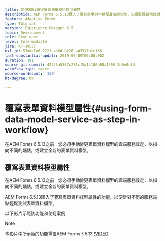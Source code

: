 ```yaml
---
title: 使用OSGi設定覆寫表單資料模型屬性
description: AEM Forms 6.5.13匯入了覆寫表單資料模型屬性的功能，以便更輕鬆地針對不同端點測試一個表單資料模型。
feature: Adaptive Forms
type: Tutorial
version: Experience Manager 6.5
topic: Development
role: Developer
level: Intermediate
jira: KT-10537
exl-id: 570de1e6-7221-4b8d-b226-a43317bfc166
last-substantial-update: 2019-06-09T00:00:00Z
duration: 281
source-git-commit: 48433a5367c281cf5a1c106b08a1306f1b0e8ef4
workflow-type: tm+mt
source-wordcount: '159'
ht-degree: 0%

---
```


# 覆寫表單資料模型屬性{#using-form-data-model-service-as-step-in-workflow}

在AEM Forms 6.5.13之前，您必須手動變更表單資料模型的雲端服務設定，以指向不同的端點，或建立全新的表單資料模型。

## 覆寫表單資料模型屬性

在AEM Forms 6.5.13之前，您必須手動變更表單資料模型的雲端服務設定，以指向不同的端點，或建立全新的表單資料模型。

AEM Forms 6.5.13匯入了覆寫表單資料模型屬性的功能，以便針對不同的服務端點輕鬆測試表單資料模型。

以下影片示範該功能和使用案例

>[!NOTE]
>本影片中所示範的功能需要AEM Forms 6.5.13
>[!VIDEO](https://video.tv.adobe.com/v/343762?quality=12&learn=on)
